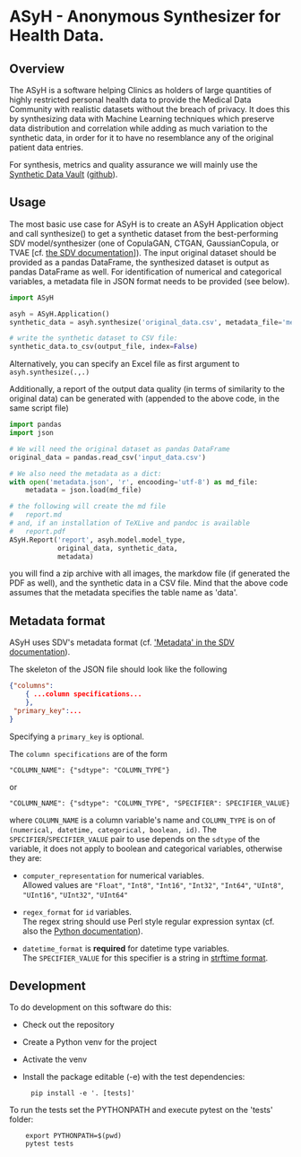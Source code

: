 # ASyH - Anonymous Synthesizer for Health Data.

## Overview

The ASyH is a software helping Clinics as holders of large quantities of highly restricted personal health data to provide the Medical Data Community with realistic datasets without the breach of privacy.  It does this by synthesizing data with Machine Learning techniques which preserve data distribution and correlation while adding as much variation to the synthetic data, in order for it to have no resemblance any of the original patient data entries.

For synthesis, metrics and quality assurance we will mainly use the [Synthetic Data Vault](https://sdv.dev) ([github](https://github.com/sdv-dev/SDV)).

## Usage

The most basic use case for ASyH is to create an ASyH Application object and call synthesize() to get a synthetic dataset from the best-performing SDV model/synthesizer (one of CopulaGAN, CTGAN, GaussianCopula, or TVAE [cf. [the SDV documentation](https://docs.sdv.dev/sdv/single-table-data/modeling/synthesizers)]).  The input original dataset should be provided as a pandas DataFrame, the synthesized dataset is output as pandas DataFrame as well.  For identification of numerical and categorical variables, a metadata file in JSON format needs to be provided (see below).

```python
import ASyH

asyh = ASyH.Application()
synthetic_data = asyh.synthesize('original_data.csv', metadata_file='metadata.json')

# write the synthetic dataset to CSV file:
synthetic_data.to_csv(output_file, index=False)
```
Alternatively, you can specify an Excel file as first argument to `asyh.synthesize(.,.)`

Additionally, a report of the output data quality (in terms of similarity to the original data) can be generated with (appended to the above code, in the same script file)

```python
import pandas
import json

# We will need the original dataset as pandas DataFrame
original_data = pandas.read_csv('input_data.csv')

# We also need the metadata as a dict:
with open('metadata.json', 'r', encooding='utf-8') as md_file:
    metadata = json.load(md_file)

# the following will create the md file
#   report.md
# and, if an installation of TeXLive and pandoc is available
#   report.pdf
ASyH.Report('report', asyh.model.model_type,
            original_data, synthetic_data,
            metadata)
```

you will find a zip archive with all images, the markdow file (if generated the PDF as well), and the synthetic data in a CSV file.  Mind that the above code assumes that the metadata specifies the table name as 'data'.

## Metadata format

ASyH uses SDV's metadata format (cf. ['Metadata' in the SDV documentation](https://docs.sdv.dev/sdv/reference/metadata-spec/single-table-metadata-json)).

The skeleton of the JSON file should look like the following
```JSON
{"columns":
    { ...column specifications...
    },
 "primary_key":...
}
```
Specifying a `primary_key` is optional.

The `column specifications` are of the form

    "COLUMN_NAME": {"sdtype": "COLUMN_TYPE"}

or

    "COLUMN_NAME": {"sdtype": "COLUMN_TYPE", "SPECIFIER": SPECIFIER_VALUE}

where `COLUMN_NAME` is a column variable's name and `COLUMN_TYPE` is on of `(numerical, datetime, categorical, boolean, id)`.  The `SPECIFIER`/`SPECIFIER_VALUE` pair to use depends on the `sdtype` of the variable, it does not apply to boolean and categorical variables, otherwise they are:

* `computer_representation` for numerical variables.  
Allowed values are `"Float"`, `"Int8"`, `"Int16"`, `"Int32"`, `"Int64"`, `"UInt8"`, `"UInt16"`, `"UInt32"`, `"UInt64"`

* `regex_format` for `id` variables.  
The regex string should use Perl style regular expression syntax (cf. also the [Python documentation](https://docs.python.org/3/library/re.html)).

* `datetime_format` is **required** for datetime type variables.  
The `SPECIFIER_VALUE` for this specifier is a string in [strftime format](https://docs.python.org/3/library/datetime.html#strftime-and-strptime-format-codes).

## Development

To do development on this software do this:

* Check out the repository
* Create a Python venv for the project
* Activate the venv
* Install the package editable (-e) with the test dependencies:

        pip install -e '. [tests]'

To run the tests set the PYTHONPATH and execute pytest on the 'tests' folder:

        export PYTHONPATH=$(pwd)
        pytest tests
